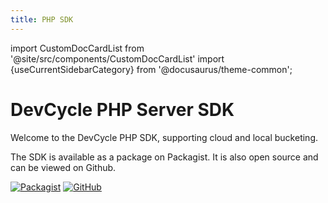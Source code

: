 ```yaml
---
title: PHP SDK
---
```


import CustomDocCardList from '@site/src/components/CustomDocCardList'
import {useCurrentSidebarCategory} from '@docusaurus/theme-common';

# DevCycle PHP Server SDK

Welcome to the DevCycle PHP SDK, supporting cloud and local bucketing.

<CustomDocCardList items={useCurrentSidebarCategory().items} columnWidth={4} />

The SDK is available as a package on Packagist. It is also open source and can be viewed on Github.

[![Packagist](https://badgen.net/packagist/v/devcycle/php-server-sdk/latest)](https://packagist.org/packages/devcycle/php-server-sdk)
[![GitHub](https://img.shields.io/github/stars/devcyclehq/php-server-sdk.svg?style=social&label=Star&maxAge=2592000)](https://github.com/DevCycleHQ/php-server-sdk)
